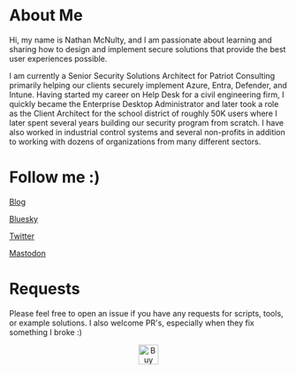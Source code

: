 # 
# About Me
Hi, my name is Nathan McNulty, and I am passionate about learning and sharing how to design and implement secure solutions that provide the best user experiences possible.

I am currently a Senior Security Solutions Architect for Patriot Consulting primarily helping our clients securely implement Azure, Entra, Defender, and Intune. Having started my career on Help Desk for a civil engineering firm, I quickly became the Enterprise Desktop Administrator and later took a role as the Client Architect for the school district of roughly 50K users where I later spent several years building our security program from scratch. I have also worked in industrial control systems and several non-profits in addition to working with dozens of organizations from many different sectors.

#
# Follow me :)
<a href="https://blog.nathanmcnulty.com">Blog</a>

<a href="https://bsky.app/profile/nathanmcnulty.com">Bluesky</a>

<a href="https://twitter.com/nathanmcnulty">Twitter</a>

<a rel="me" href="https://infosec.exchange/@nathanmcnulty">Mastodon</a>

# 
# Requests
Please feel free to open an issue if you have any requests for scripts, tools, or example solutions. I also welcome PR's, especially when they fix something I broke :)

<center><a href='https://ko-fi.com/K3K6JZ7N1' target='_blank'><img height='36' style='border:0px;height:36px;' src='https://storage.ko-fi.com/cdn/kofi1.png?v=3' border='0' alt='Buy Me a Coffee at ko-fi.com' /></a></center>
